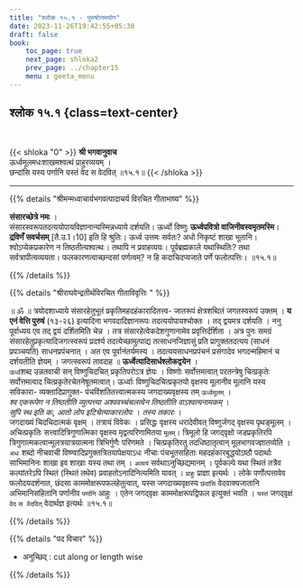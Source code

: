 ```yaml
---
title: "श्लोक १५.१ - पुरुषोत्तमयोग"
date: 2023-11-26T19:42:55+05:30
draft: false
book:
    toc_page: true
    next_page: shloka2
    prev_page: ../chapter15
    menu : geeta_menu
---
```




## श्लोक १५.१ {class=text-center}

<br/>

{{< shloka  "0"  >}}
**श्री भगवानुवाच**  
ऊर्ध्वमूलमधःशाखमश्वत्थं प्राहुरव्ययम् ।  
छन्दांसि यस्य पर्णानि यस्तं वेद स वेदवित् ॥१५.१॥
{{< /shloka >}}

---


{{% details "श्रीमन्मध्वाचार्यभगवत्पादाचर्य विरचित  गीताभाष्य" %}}

**संसारच्छेत्रे नमः** ।   
संसारस्वरूपतदत्ययोपायविज्ञानान्यस्मिन्नध्याये दर्शयति। 
ऊर्ध्वो विष्णुः **ऊर्ध्वपवित्रो वाजिनीवस्वमृतमस्मि**। 
**द्रविणँ  सवर्चसम्** [तै.उ.1।10] इति हि श्रुतिः। 
ऊर्ध्व उत्तमः सर्वतः? अधो निकृष्टं शाखा भूतानि। 
श्वोऽप्येकप्रकारेण न तिष्ठतीत्यश्वत्थः। 
तथापि न प्रवाहव्ययः। 
पूर्वब्रह्मकाले यथास्थितिः? तथा सर्वत्रापीत्यव्ययता। 
फलकारणत्वाच्छन्दसां पर्णत्वम्? 
न हि कदाचिदप्यजाते पर्णे फलोत्पत्तिः। ॥१५.१॥

{{% /details %}}



{{% details "श्रीराघवेन्द्रतीर्थविरचित गीताविवृत्तिः " %}}

॥ ॐ ॥ त्रयोदशाध्याये संसारहेतुभूतं 
प्रकृतिमहदहंकारादितत्त्व- जातरूपं क्षेत्रशब्दितं 
जगतस्वरूपं उक्तम्‌ । **य एनं वेत्ति पुरुषं** (१३-२६) 
इत्यादिना भगवदादिज्ञानरूपः तदत्ययोपायश्चोक्तः । 
तद् द्वयमत्र दर्शयति । ननु पूर्वाध्यय एव तद् द्वयं 
दर्शितमिति चेन्न । तत्र संसारहेत्वेकदेशगुणानामेव 
प्रवृत्तिर्दर्शिता । अत्र पुनः समग्रं 
संसारहेतुप्रकृत्यादिजगत्स्वरूपं प्रदर्श्य 
तदत्येच्छामुत्पाद्य तत्साधनजिज्ञासुं प्रति 
प्रागुक्ततदत्यय 
(साधनं प्रपञ्चयति) साधनप्रपंचनात्‌ । अत एव 
पूर्वानंतर्यमस्य । तदत्ययसाधनप्रपंचनं प्रसंगादेव 
भगदन्महिमानं च दर्शयतीति ज्ञेयम्‌ । 
जगत्स्वरूपं तावदाह 
॥ **ऊर्ध्वेत्यादिसार्धश्लोकद्वयेन** ।   
`ऊर्ध्व`शब्द उन्नतवाची 
सन्‌ विष्णुचिदचित् प्रकृतिपरोऽत्र ज्ञेयः । विष्णोः 
सर्वोत्तमत्वात्‌ परतन्त्रेषु चित्प्रकृतेः 
सर्वोत्तमत्वाद चित्प्रकृतेरचेतनेषूतमत्वात्‌। 
ऊर्ध्वाः विष्णुचिदचित्प्रकृतयो वृक्षस्य 
मूलानीव मूलानि यस्य 
सविकारा- व्यक्तादिप्रागुक्त- पंचविंशतितत्त्वात्मकस्य 
जगदाख्यवृक्षस्य तम् `ऊर्ध्वमूलम्‌` ।  
*श्व एकरूपेण न तिष्ठतीति व्युत्पत्त्या* 
*अश्ववच्चंचलत्वेन तिष्ठतीति वाऽश्वत्यनामकम्‌* ।  
*सुपि स्थ इति कः, आतो लोप इटिचेत्याकारलोपः* । 
*तस्य तकारः* ।   
जगदाख्यं चिदचिदात्मकं वृक्षम् ।
तत्रायं विवेकः । प्रसिद्धः वृक्षस्य धरादेवीवत्‌ 
विष्णुर्जगद् वृक्षस्य पृथङ्मूलम्‌ । अचित्प्रकृतिः 
सत्त्वादित्रिगुणात्मिका वृक्षस्य  मृद्वत्परिणामितया 
`मूलम्`‌। त्रिमूलो हि जगद्‌वृक्षो जडप्रकृतिरपि 
त्रिगुणात्मकत्वान्मूलत्रयात्रयात्मना त्रिभिर्गुणैः 
परिणमते । चित्प्रकृतिरतु 
तदधिष्ठातृत्वान् मूलभागवज्ज्ञातव्येति । 
`अधः` शब्दो नीचवाची 
विष्ण्वादिप्रगुक्तत्रितयापेक्षयाऽधः नीचाः 
पंचभूतसहिताः महदहंकारबुद्धयोऽष्ठौ 
पदार्थाः साभिमानिनः शाखा इव शाखाः यस्य तथा तम्‌ । 
`अव्ययं` सर्वथाऽनुच्छिद्यमानम्‌ ।  पूर्वकल्पे यथा 
स्थितं तत्रैव कल्पांतरेऽपि स्थितं 
(स्थितं तथेव) प्रवाहतोऽनादिनित्यमिति यावत्‌ । 
`प्राहुः` प्राज्ञा इत्यर्थः । लोके
पर्णोत्पत्तावेव फलोदयदर्शनात, छंदसा 
काममोक्षरूपफलहेतुत्वात्‌, यस्स
जगदाख्यवृक्षस्य `छंदांसि` वेदवाक्यजातानि 
अभिमानिसहितानि पर्णानीव `पर्णानि`
आहुः । एतेन जगद्‌वृक्षः काममोक्षरूपद्विफल इत्युक्तं 
भवति । `यस्तं` जगद्‌वृक्षं `वेद` 
`स वेदवित्‌` वेदार्थज्ञ इत्यर्थः ॥१५.१॥


{{% /details %}}



{{% details "पद विचार" %}}

- अनुच्छिद्  : 	cut along or length wise

{{% /details %}}
